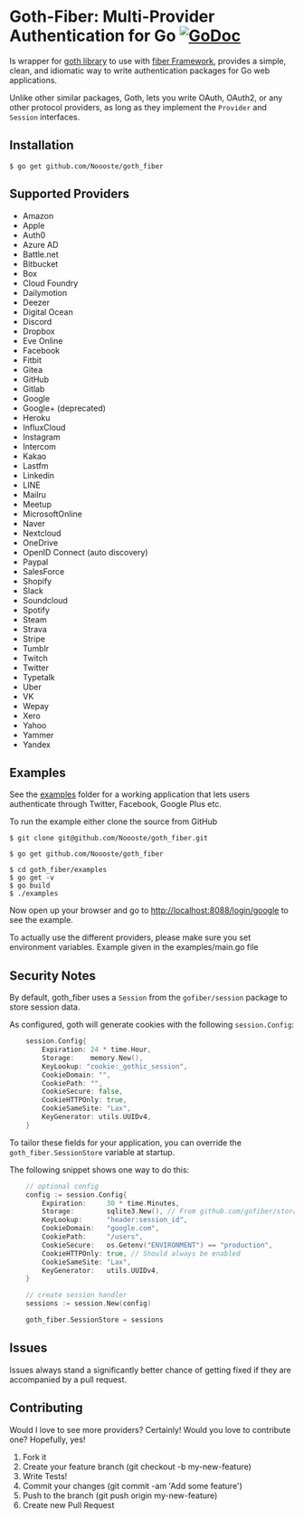# Goth-Fiber: Multi-Provider Authentication for Go [![GoDoc](https://godoc.org/github.com/Noooste/goth_fiber?status.svg)](https://godoc.org/github.com/Noooste/goth_fiber)

Is wrapper for [goth library](https://github.com/markbates/goth) to use with [fiber Framework](https://github.com/gofiber/fiber), provides a simple, clean, and idiomatic way to write authentication
packages for Go web applications.

Unlike other similar packages, Goth, lets you write OAuth, OAuth2, or any other
protocol providers, as long as they implement the `Provider` and `Session` interfaces.

## Installation

```text
$ go get github.com/Noooste/goth_fiber
```

## Supported Providers

- Amazon
- Apple
- Auth0
- Azure AD
- Battle.net
- Bitbucket
- Box
- Cloud Foundry
- Dailymotion
- Deezer
- Digital Ocean
- Discord
- Dropbox
- Eve Online
- Facebook
- Fitbit
- Gitea
- GitHub
- Gitlab
- Google
- Google+ (deprecated)
- Heroku
- InfluxCloud
- Instagram
- Intercom
- Kakao
- Lastfm
- Linkedin
- LINE
- Mailru
- Meetup
- MicrosoftOnline
- Naver
- Nextcloud
- OneDrive
- OpenID Connect (auto discovery)
- Paypal
- SalesForce
- Shopify
- Slack
- Soundcloud
- Spotify
- Steam
- Strava
- Stripe
- Tumblr
- Twitch
- Twitter
- Typetalk
- Uber
- VK
- Wepay
- Xero
- Yahoo
- Yammer
- Yandex

## Examples

See the [examples](examples) folder for a working application that lets users authenticate
through Twitter, Facebook, Google Plus etc.

To run the example either clone the source from GitHub

```text
$ git clone git@github.com/Noooste/goth_fiber.git
```

```text
$ go get github.com/Noooste/goth_fiber
```

```text
$ cd goth_fiber/examples
$ go get -v
$ go build
$ ./examples
```

Now open up your browser and go to [http://localhost:8088/login/google](http://localhost:8088/login/google) to see the example.

To actually use the different providers, please make sure you set environment variables. Example given in the examples/main.go file

## Security Notes

By default, goth_fiber uses a `Session` from the `gofiber/session` package to store session data.

As configured, goth will generate cookies with the following `session.Config`:

```go
    session.Config{
	    Expiration: 24 * time.Hour,
	    Storage:    memory.New(),
	    KeyLookup: "cookie:_gothic_session",
	    CookieDomain: "",
	    CookiePath: "",
	    CookieSecure: false,
	    CookieHTTPOnly: true,
	    CookieSameSite: "Lax",
	    KeyGenerator: utils.UUIDv4,
	}
```

To tailor these fields for your application, you can override the `goth_fiber.SessionStore` variable at startup.

The following snippet shows one way to do this:

```go
    // optional config
    config := session.Config{
	    Expiration:     30 * time.Minutes,
	    Storage:        sqlite3.New(), // From github.com/gofiber/storage/sqlite3
	    KeyLookup:      "header:session_id",
	    CookieDomain:   "google.com",
	    CookiePath:     "/users",
	    CookieSecure:   os.Getenv("ENVIRONMENT") == "production",
	    CookieHTTPOnly: true, // Should always be enabled
	    CookieSameSite: "Lax",
	    KeyGenerator:   utils.UUIDv4,
	}

    // create session handler
    sessions := session.New(config)

    goth_fiber.SessionStore = sessions
```

## Issues

Issues always stand a significantly better chance of getting fixed if they are accompanied by a
pull request.

## Contributing

Would I love to see more providers? Certainly! Would you love to contribute one? Hopefully, yes!

1. Fork it
2. Create your feature branch (git checkout -b my-new-feature)
3. Write Tests!
4. Commit your changes (git commit -am 'Add some feature')
5. Push to the branch (git push origin my-new-feature)
6. Create new Pull Request
